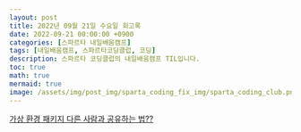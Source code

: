 ```yaml
---
layout: post
title: 2022년 09월 21일 수요일 회고록
date: 2022-09-21 00:00:00 +0900
categories: [스파르타 내일배움캠프]
tags: [내일배움캠프, 스파르타코딩클럽, 코딩]
description: 스파르타 코딩클럽의 내일배움캠프 TIL입니다.
toc: true
math: true
mermaid: true
image: /assets/img/post_img/sparta_coding_fix_img/sparta_coding_club.png
---
```

[가상 환경 패키지 다른 사람과 공유하는 법??](https://hana98.tistory.com/90)